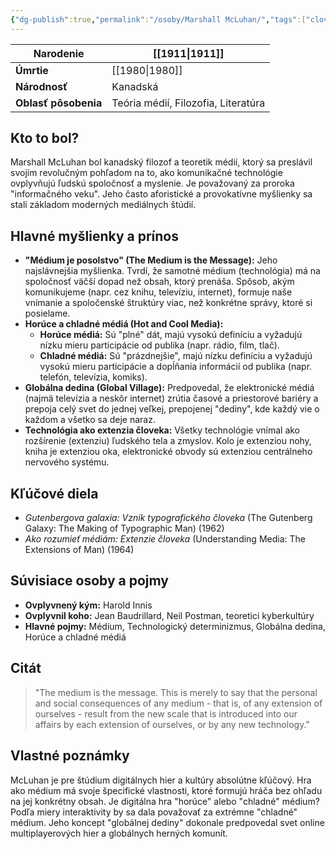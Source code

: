 ```yaml
---
{"dg-publish":true,"permalink":"/osoby/Marshall McLuhan/","tags":["clovek","autor","filozof","teoretik-medii","torontska-skola"],"created":"2025-06-21T01:43:01.885+02:00","updated":"2025-06-28T19:49:04.642+02:00"}
---
```



| **Narodenie**        | [[1911\|1911]]                            |
| -------------------- | ----------------------------------- |
| **Úmrtie**           | [[1980\|1980]]                            |
| **Národnosť**        | Kanadská                            |
| **Oblasť pôsobenia** | Teória médií, Filozofia, Literatúra |

## Kto to bol?

Marshall McLuhan bol kanadský filozof a teoretik médií, ktorý sa preslávil svojím revolučným pohľadom na to, ako komunikačné technológie ovplyvňujú ľudskú spoločnosť a myslenie. Je považovaný za proroka "informačného veku". Jeho často aforistické a provokatívne myšlienky sa stali základom moderných mediálnych štúdií.
## Hlavné myšlienky a prínos

* **"Médium je posolstvo" (The Medium is the Message):** Jeho najslávnejšia myšlienka. Tvrdí, že samotné médium (technológia) má na spoločnosť väčší dopad než obsah, ktorý prenáša. Spôsob, akým komunikujeme (napr. cez knihu, televíziu, internet), formuje naše vnímanie a spoločenské štruktúry viac, než konkrétne správy, ktoré si posielame.
* **Horúce a chladné médiá (Hot and Cool Media):**
    * **Horúce médiá:** Sú "plné" dát, majú vysokú definíciu a vyžadujú nízku mieru participácie od publika (napr. rádio, film, tlač).
    * **Chladné médiá:** Sú "prázdnejšie", majú nízku definíciu a vyžadujú vysokú mieru participácie a dopĺňania informácií od publika (napr. telefón, televízia, komiks).
* **Globálna dedina (Global Village):** Predpovedal, že elektronické médiá (najmä televízia a neskôr internet) zrútia časové a priestorové bariéry a prepoja celý svet do jednej veľkej, prepojenej "dediny", kde každý vie o každom a všetko sa deje naraz.
* **Technológia ako extenzia človeka:** Všetky technológie vnímal ako rozšírenie (extenziu) ľudského tela a zmyslov. Kolo je extenziou nohy, kniha je extenziou oka, elektronické obvody sú extenziou centrálneho nervového systému.

## Kľúčové diela

* *Gutenbergova galaxia: Vznik typografického človeka* (The Gutenberg Galaxy: The Making of Typographic Man) (1962)
* *Ako rozumieť médiám: Extenzie človeka* (Understanding Media: The Extensions of Man) (1964)
## Súvisiace osoby a pojmy

* **Ovplyvnený kým:** Harold Innis
* **Ovplyvnil koho:** Jean Baudrillard, Neil Postman, teoretici kyberkultúry
* **Hlavné pojmy:** Médium, Technologický determinizmus, Globálna dedina, Horúce a chladné médiá

## Citát

> "The medium is the message. This is merely to say that the personal and social consequences of any medium - that is, of any extension of ourselves - result from the new scale that is introduced into our affairs by each extension of ourselves, or by any new technology."

## Vlastné poznámky

McLuhan je pre štúdium digitálnych hier a kultúry absolútne kľúčový. Hra ako médium má svoje špecifické vlastnosti, ktoré formujú hráča bez ohľadu na jej konkrétny obsah. Je digitálna hra "horúce" alebo "chladné" médium? Podľa miery interaktivity by sa dala považovať za extrémne "chladné" médium. Jeho koncept "globálnej dediny" dokonale predpovedal svet online multiplayerových hier a globálnych herných komunít.